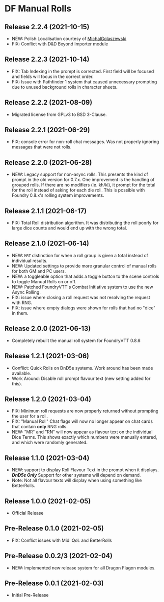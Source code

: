 # DF Manual Rolls

## Release 2.2.4 (2021-10-15)
- NEW: Polish Localisation courtesy of [MichalGolaszewski](https://github.com/MichalGolaszewski).
- FIX: Conflict with D&amp;D Beyond Importer module

## Release 2.2.3 (2021-10-14)
- FIX: Tab Indexing in the prompt is corrected. First field will be focused and fields will focus in the correct order.
- FIX: Issue with Pathfinder 1 system that caused unnecessary prompting due to unused background rolls in character sheets.

## Release 2.2.2 (2021-08-09)
- Migrated license from GPLv3 to BSD 3-Clause.

## Release 2.2.1 (2021-06-29)
- FIX: console error for non-roll chat messages. Was not properly ignoring messages that were not rolls.

## Release 2.2.0 (2021-06-28)
- NEW: Legacy support for non-async rolls. This presents the kind of prompt in the old version for 0.7.x. One improvement is the handling of grouped rolls. If there are no modifiers (ie. kh/kl), it prompt for the total for the roll instead of asking for each die roll. This is possible with Foundry 0.8.x's rolling system improvements.

## Release 2.1.1 (2021-06-17)
- FIX: Total Roll distribution algorithm. It was distributing the roll poorly for large dice counts and would end up with the wrong total.

## Release 2.1.0 (2021-06-14)
- NEW: `MRT` distinction for when a roll group is given a total instead of individual results.
- NEW: Updated settings to provide more granular control of manual rolls for both GM and PC users.
- NEW: a toggleable option that adds a toggle button to the scene controls to toggle Manual Rolls on or off.
- NEW: Patched FoundryVTT's Combat Initiative system to use the new Async Rolling.
- FIX: issue where closing a roll request was not resolving the request with RNG.
- FIX: issue where empty dialogs were shown for rolls that had no "dice" in them.

## Release 2.0.0 (2021-06-13)
- Completely rebuilt the manual roll system for FoundryVTT 0.8.6

## Release 1.2.1 (2021-03-06)
- Conflict: Quick Rolls on DnD5e systems. Work around has been made available.
- Work Around: Disable roll prompt flavour text (new setting added for this).

## Release 1.2.0 (2021-03-04)
- FIX: Minimum roll requests are now properly returned without prompting the user for a roll.
- FIX: "Manual Roll" Chat flags will now no longer appear on chat cards that contain **only** RNG rolls.
- NEW: "MR" and "RN" will now appear as flavour text on the individual Dice Terms. This shows exactly which numbers were manually entered, and which were randomly generated.

## Release 1.1.0 (2021-03-04)

- NEW: support to display Roll Flavour Text in the prompt when it displays. ***DnD5e Only*** Support for other systems will depend on demand.
- Note: Not all flavour texts will display when using something like BetterRolls.

## Release 1.0.0 (2021-02-05)

- Official Release

## Pre-Release 0.1.0 (2021-02-05)

- FIX: Conflict issues with Midi QoL and BetterRolls

## Pre-Release 0.0.2/3 (2021-02-04)

- NEW: Implemented new release system for all Dragon Flagon modules.

## Pre-Release 0.0.1 (2021-02-03)

- Initial Pre-Release

